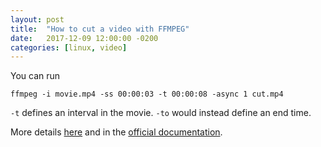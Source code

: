 ```yaml
---
layout: post
title:  "How to cut a video with FFMPEG"
date:   2017-12-09 12:00:00 -0200
categories: [linux, video]
---
```


You can run

    ffmpeg -i movie.mp4 -ss 00:00:03 -t 00:00:08 -async 1 cut.mp4

`-t` defines an interval in the movie. `-to` would instead define an end time.

More details [here][se] and in the [official documentation][ffmpeg].

[se]: https://stackoverflow.com/questions/18444194/cutting-the-videos-based-on-start-and-end-time-using-ffmpeg
[ffmpeg]: https://ffmpeg.org/ffmpeg.html

